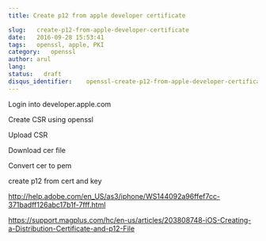 ```yaml
---
title: Create p12 from apple developer certificate

slug:   create-p12-from-apple-developer-certificate
date:   2016-09-28 15:53:41
tags:   openssl, apple, PKI
category:   openssl
author: arul
lang:
status:   draft
disqus_identifier:    openssl-create-p12-from-apple-developer-certificate
---
```


Login into developer.apple.com

Create CSR using openssl

Upload CSR

Download cer file

Convert cer to pem

create p12 from cert and key

<http://help.adobe.com/en_US/as3/iphone/WS144092a96ffef7cc-371badff126abc17b1f-7fff.html>

<https://support.magplus.com/hc/en-us/articles/203808748-iOS-Creating-a-Distribution-Certificate-and-p12-File>
